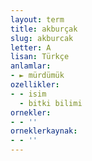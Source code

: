 ```yaml
---
layout: term
title: akburçak
slug: akburcak
letter: A
lisan: Türkçe
anlamlar:
- ► mürdümük
ozellikler:
- - isim
  - bitki bilimi
ornekler:
- - ''
orneklerkaynak:
- - ''
---
```

